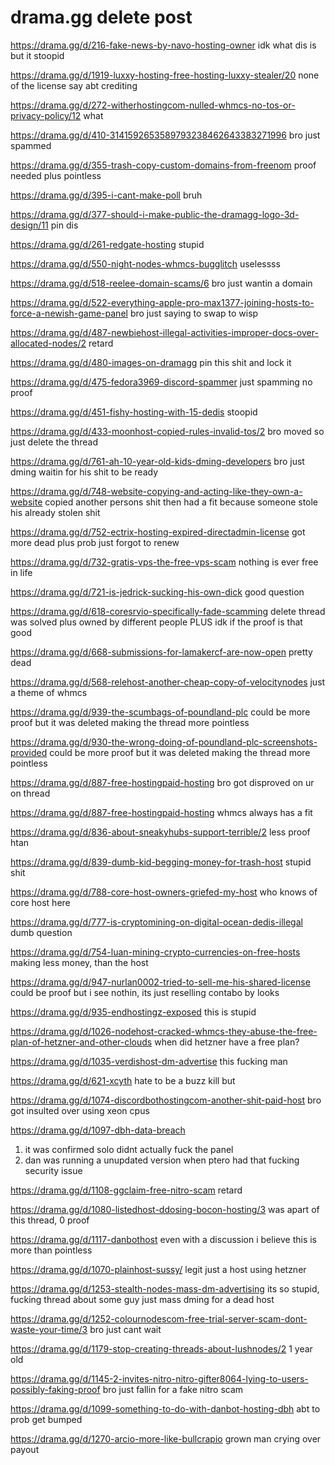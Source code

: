 # drama.gg delete post
https://drama.gg/d/216-fake-news-by-navo-hosting-owner
idk what dis is but it stoopid

https://drama.gg/d/1919-luxxy-hosting-free-hosting-luxxy-stealer/20
none of the license say abt crediting

https://drama.gg/d/272-witherhostingcom-nulled-whmcs-no-tos-or-privacy-policy/12
what 

https://drama.gg/d/410-3141592653589793238462643383271996
bro just spammed

https://drama.gg/d/355-trash-copy-custom-domains-from-freenom
proof needed plus pointless

https://drama.gg/d/395-i-cant-make-poll
bruh

https://drama.gg/d/377-should-i-make-public-the-dramagg-logo-3d-design/11
pin dis

https://drama.gg/d/261-redgate-hosting
stupid

https://drama.gg/d/550-night-nodes-whmcs-bugglitch
uselessss

https://drama.gg/d/518-reelee-domain-scams/6 
bro just wantin a domain

https://drama.gg/d/522-everything-apple-pro-max1377-joining-hosts-to-force-a-newish-game-panel
bro just saying to swap to wisp

https://drama.gg/d/487-newbiehost-illegal-activities-improper-docs-over-allocated-nodes/2
retard

https://drama.gg/d/480-images-on-dramagg
pin this shit and lock it

https://drama.gg/d/475-fedora3969-discord-spammer
just spamming no proof

https://drama.gg/d/451-fishy-hosting-with-15-dedis 
stoopid

https://drama.gg/d/433-moonhost-copied-rules-invalid-tos/2
bro moved so just delete the thread

https://drama.gg/d/761-ah-10-year-old-kids-dming-developers
bro just dming waitin for his shit to be ready

https://drama.gg/d/748-website-copying-and-acting-like-they-own-a-website
copied another persons shit then had a fit because someone stole his already stolen shit

https://drama.gg/d/752-ectrix-hosting-expired-directadmin-license
got more dead plus prob just forgot to renew

https://drama.gg/d/732-gratis-vps-the-free-vps-scam
nothing is ever free in life

https://drama.gg/d/721-is-jedrick-sucking-his-own-dick
good question

https://drama.gg/d/618-coresrvio-specifically-fade-scamming
delete thread was solved plus owned by different people PLUS idk if the proof is that good

https://drama.gg/d/668-submissions-for-lamakercf-are-now-open
pretty dead

https://drama.gg/d/568-relehost-another-cheap-copy-of-velocitynodes
just a theme of whmcs

https://drama.gg/d/939-the-scumbags-of-poundland-plc
could be more proof but it was deleted making the thread more pointless 

https://drama.gg/d/930-the-wrong-doing-of-poundland-plc-screenshots-provided
could be more proof but it was deleted making the thread more pointless

https://drama.gg/d/887-free-hostingpaid-hosting
bro got disproved on ur on thread

https://drama.gg/d/887-free-hostingpaid-hosting
whmcs always has a fit 

https://drama.gg/d/836-about-sneakyhubs-support-terrible/2
less proof htan

https://drama.gg/d/839-dumb-kid-begging-money-for-trash-host
stupid shit

https://drama.gg/d/788-core-host-owners-griefed-my-host
who knows of core host here

https://drama.gg/d/777-is-cryptomining-on-digital-ocean-dedis-illegal
dumb question

https://drama.gg/d/754-luan-mining-crypto-currencies-on-free-hosts
making less money, than the host

https://drama.gg/d/947-nurlan0002-tried-to-sell-me-his-shared-license
could be proof but i see nothin, its just reselling contabo by looks

https://drama.gg/d/935-endhostingz-exposed
this is stupid

https://drama.gg/d/1026-nodehost-cracked-whmcs-they-abuse-the-free-plan-of-hetzner-and-other-clouds
when did hetzner have a free plan?

https://drama.gg/d/1035-verdishost-dm-advertise
this fucking man

https://drama.gg/d/621-xcyth
hate to be a buzz kill but

https://drama.gg/d/1074-discordbothostingcom-another-shit-paid-host
bro got insulted over using xeon cpus

https://drama.gg/d/1097-dbh-data-breach
1. it was confirmed solo didnt actually fuck the panel
2. dan was running a unupdated version when ptero had that fucking security issue

https://drama.gg/d/1108-ggclaim-free-nitro-scam 
retard

https://drama.gg/d/1080-listedhost-ddosing-bocon-hosting/3
was apart of this thread, 0 proof

https://drama.gg/d/1117-danbothost
even with a discussion i believe this is more than pointless

https://drama.gg/d/1070-plainhost-sussy/
legit just a host using hetzner

https://drama.gg/d/1253-stealth-nodes-mass-dm-advertising
its so stupid, fucking thread about some guy just mass dming for a dead host

https://drama.gg/d/1252-colournodescom-free-trial-server-scam-dont-waste-your-time/3
bro just cant wait

https://drama.gg/d/1179-stop-creating-threads-about-lushnodes/2
1 year old

https://drama.gg/d/1145-2-invites-nitro-nitro-gifter8064-lying-to-users-possibly-faking-proof
bro just fallin for a fake nitro scam

https://drama.gg/d/1099-something-to-do-with-danbot-hosting-dbh
abt to prob get bumped

https://drama.gg/d/1270-arcio-more-like-bullcrapio
grown man crying over payout
